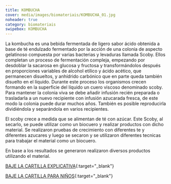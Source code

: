 ```yaml
---
title: KOMBUCHA
cover: media/images/biomateriais/KOMBUCHA_01.jpg
noheader: true
category: biomateriais
swipebox: KOMBUCHA
---
```



La kombucha es una bebida fermentada de ligero sabor ácido obtenida a base de té endulzado fermentado por la acción de una colonia de aspecto gelatinoso compuesta por varias bacterias y levaduras llamada Scoby. Ellos completan un proceso de fermentación compleja, empezando por desdoblar la sacarosa en glucosa y fructosa y transformándolos después en proporciones variables de alcohol etílico y ácido acético, que permanecen disueltos, y anhídrido carbónico que en parte queda también disuelto en el líquido. Durante este proceso los organismos crecen formando en la superficie del líquido un cuero viscoso denominado scoby. Para mantener la colonia viva se debe añadir infusión recién preparada o trasladarla a un nuevo recipiente con infusión azucarada fresca, de este modo la colonia puede durar muchos años. También es posible reproducirla dividiéndola y separándola en varios recipientes. 

El scoby crece a medida que se alimentan de té con azúcar. Este Scoby, al secarlo, se puede utilizar como un biocuero y realizar productos con dicho material.
Se realizaron pruebas de crecimiento con diferentes te y diferentes azucares y luego se secaron y se utilizaron diferentes tecnicas para trabajar el material como un biocuero. 

En base a los resultados se generaron realizaron diversos productos utilizando el material.

[BAJE LA CARTILLA EXPLICATIVA](/media/docs/KOMBUCHA.pdf){:target="_blank"}

[BAJE LA CARTILLA PARA NIÑOS](/media/docs/kombuchaniños.pdf){:target="_blank"}
